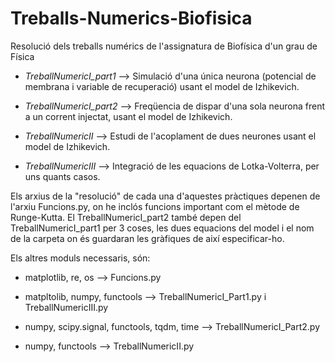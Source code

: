 # Treballs-Numerics-Biofisica

Resolució dels treballs numérics de l'assignatura de Biofísica d'un grau de Física

- *TreballNumericI_part1* --> Simulació d'una única neurona (potencial de membrana i variable de recuperació) usant el model de Izhikevich.

- *TreballNumericI_part2* --> Freqüencia de dispar d'una sola neurona frent a un corrent injectat, usant el model de Izhikevich.

- *TreballNumericII* --> Estudi de l'acoplament de dues neurones usant el model de Izhikevich.

- *TreballNumericIII* --> Integració de les equacions de Lotka-Volterra, per uns quants casos.

Els arxius de la "resolució" de cada una d'aquestes pràctiques depenen de l'arxiu Funcions.py, on he inclós funcions important com el mètode de Runge-Kutta.
El TreballNumericI_part2 també depen del TreballNumericI_part1 per 3 coses, les dues equacions del model i el nom de la carpeta on és guardaran les gràfiques de així
especificar-ho.

Els altres moduls necessaris, són:

- matplotlib, re, os --> Funcions.py

- matpltolib, numpy, functools --> TreballNumericI_Part1.py i TreballNumericIII.py

- numpy, scipy.signal, functools, tqdm, time --> TreballNumericI_Part2.py

- numpy, functools --> TreballNumericII.py
